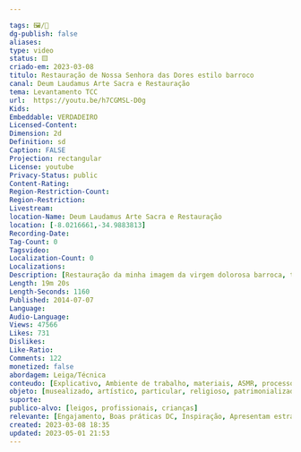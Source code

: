 ```yaml
---

tags: 🖼️/🎥️
dg-publish: false
aliases: 
type: video
status: 🟨️ 
criado-em: 2023-03-08
titulo: Restauração de Nossa Senhora das Dores estilo barroco
canal: Deum Laudamus Arte Sacra e Restauração
tema: Levantamento TCC 
url:  https://youtu.be/h7CGMSL-D0g
Kids: 
Embeddable: VERDADEIRO
Licensed-Content: 
Dimension: 2d
Definition: sd
Caption: FALSE
Projection: rectangular
License: youtube
Privacy-Status: public
Content-Rating: 
Region-Restriction-Count: 
Region-Restriction: 
Livestream: 
location-Name: Deum Laudamus Arte Sacra e Restauração
location: [-8.0216661,-34.9883813]
Recording-Date: 
Tag-Count: 0
Tagsvideo: 
Localization-Count: 0
Localizations: 
Description: [Restauração da minha imagem da virgem dolorosa barroca, toda transformação do gesso a pintura.<br>Se inscreva em nosso canal!<br> Curta Nossa Pagina facebook.com/ArteSacraeRestaucaoDeumLaudamus <br>Visitem também nosso Site phelipemelo15.wix.com/deumlaudamus e nosso Blog felipemelo15.blogspot.com.br]
Length: 19m 20s
Length-Seconds: 1160
Published: 2014-07-07
Language: 
Audio-Language: 
Views: 47566
Likes: 731
Dislikes: 
Like-Ratio: 
Comments: 122
monetized: false
abordagem: Leiga/Técnica
conteudo: [Explicativo, Ambiente de trabalho, materiais, ASMR, processos]
objeto: [musealizado, artístico, particular, religioso, patrimonializado, histórico]
suporte:
publico-alvo: [leigos, profissionais, crianças]
relevante: [Engajamento, Boas práticas DC, Inspiração, Apresentam estratégias de DC, Inovações, cibercultura]
created: 2023-03-08 18:35
updated: 2023-05-01 21:53
---
```

